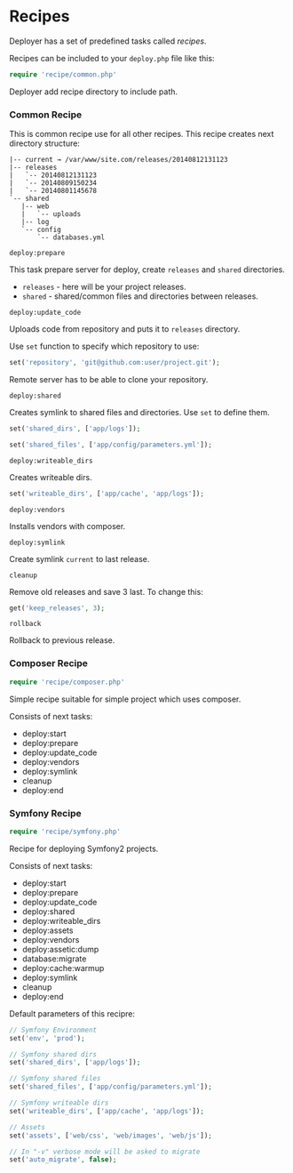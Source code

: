 # Recipes

Deployer has a set of predefined tasks called _recipes_.

Recipes can be included to your `deploy.php` file like this:

~~~ php
require 'recipe/common.php'
~~~

Deployer add recipe directory to include path.

### Common Recipe

This is common recipe use for all other recipes. This recipe creates next directory structure:

~~~
|-- current → /var/www/site.com/releases/20140812131123
|-- releases
|   `-- 20140812131123
|   `-- 20140809150234
|   `-- 20140801145678
`-- shared
   |-- web
   |   `-- uploads
   |-- log
   `-- config
       `-- databases.yml
~~~

~~~
deploy:prepare
~~~

This task prepare server for deploy, create `releases` and `shared` directories.

* `releases` - here will be your project releases.
* `shared` - shared/common files and directories between releases.

~~~
deploy:update_code
~~~

Uploads code from repository and puts it to `releases` directory.

Use `set` function to specify which repository to use:

~~~ php
set('repository', 'git@github.com:user/project.git');
~~~

Remote server has to be able to clone your repository.

~~~
deploy:shared
~~~

Creates symlink to shared files and directories. Use `set` to define them.

~~~ php
set('shared_dirs', ['app/logs']);

set('shared_files', ['app/config/parameters.yml']);
~~~


~~~
deploy:writeable_dirs
~~~

Creates writeable dirs.

~~~ php
set('writeable_dirs', ['app/cache', 'app/logs']);
~~~

~~~
deploy:vendors
~~~

Installs vendors with composer.

~~~
deploy:symlink
~~~

Create symlink `current` to last release.

~~~
cleanup
~~~

Remove old releases and save 3 last. To change this:

~~~ php
get('keep_releases', 3);
~~~

~~~
rollback
~~~

Rollback to previous release.

### Composer Recipe

~~~ php
require 'recipe/composer.php'
~~~

Simple recipe suitable for simple project which uses composer.

Consists of next tasks:

* deploy:start
* deploy:prepare
* deploy:update_code
* deploy:vendors
* deploy:symlink
* cleanup
* deploy:end


### Symfony Recipe

~~~ php
require 'recipe/symfony.php'
~~~

Recipe for deploying Symfony2 projects.

Consists of next tasks:

* deploy:start
* deploy:prepare
* deploy:update_code
* deploy:shared
* deploy:writeable_dirs
* deploy:assets
* deploy:vendors
* deploy:assetic:dump
* database:migrate
* deploy:cache:warmup
* deploy:symlink
* cleanup
* deploy:end

Default parameters of this recipre:

~~~ php
// Symfony Environment
set('env', 'prod');

// Symfony shared dirs
set('shared_dirs', ['app/logs']);

// Symfony shared files
set('shared_files', ['app/config/parameters.yml']);

// Symfony writeable dirs
set('writeable_dirs', ['app/cache', 'app/logs']);

// Assets
set('assets', ['web/css', 'web/images', 'web/js']);

// In "-v" verbose mode will be asked to migrate
set('auto_migrate', false);
~~~
